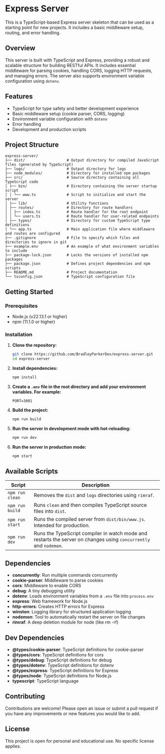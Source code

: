 # Express Server

This is a TypeScript-based Express server skeleton that can be used as a starting point for new projects. It includes a basic middleware setup, routing, and error handling.

## Overview

This server is built with TypeScript and Express, providing a robust and scalable structure for building RESTful APIs. It includes essential middleware for parsing cookies, handling CORS, logging HTTP requests, and managing errors. The server also supports environment variable configuration using `dotenv`.

## Features

- TypeScript for type safety and better development experience
- Basic middleware setup (cookie parser, CORS, logging)
- Environment variable configuration with `dotenv`
- Error handling
- Development and production scripts

## Project Structure
```
express-server/
├── dist/                   # Output directory for compiled JavaScript files (generated by TypeScript)
├── logs/                   # Output directory for logs
├── node_modules/           # Directory for installed npm packages
├── src/                    # Source directory containing all TypeScript code
│ ├── bin/                  # Directory containing the server startup script
│ │ └── www.ts              # Script to initialize and start the server
│ ├── lib/                  # Utility functions
│ ├── routes/               # Directory for route handlers
│ │ ├── index.ts            # Route handler for the root endpoint
│ │ └── users.ts            # Route handler for user-related endpoints
│ ├── types/                # Directory for custom TypeScript type definitions
│ └── app.ts                # Main application file where middleware and routes are configured
├── .gitignore              # File to specify which files and directories to ignore in git
├── example.env             # An example of what environment variables to include
├── package-lock.json       # Locks the versions of installed npm packages
├── package.json            # Defines project dependencies and npm scripts
├── README.md               # Project documentation
└── tsconfig.json           # TypeScript configuration file

```

## Getting Started

### Prerequisites

- Node.js (v22.13.1 or higher)
- npm (11.1.0 or higher)

### Installation

1. **Clone the repository:**

    ```sh
    git clone https://github.com/BradleyParkerDev/express-server.git
    cd express-server
    ```

2. **Install dependencies:**

    ```sh
    npm install
    ```

3. **Create a `.env` file in the root directory and add your environment variables. For example:**

    ```env
    PORT=3001
    ```

4. **Build the project:**

    ```sh
    npm run build
    ```

5. **Run the server in development mode with hot-reloading:**

    ```sh
    npm run dev
    ```

6. **Run the server in production mode:**

    ```sh
    npm start
    ```

## Available Scripts

| Script           | Description                                                                 |
|------------------|-----------------------------------------------------------------------------|
| `npm run clean`  | Removes the `dist` and `logs` directories using `rimraf`.                  |
| `npm run build`  | Runs `clean` and then compiles TypeScript source files into `dist`.        |
| `npm run start`  | Runs the compiled server from `dist/bin/www.js`. Intended for production.  |
| `npm run dev`    | Runs the TypeScript compiler in watch mode and restarts the server on changes using `concurrently` and `nodemon`. |

## Dependencies

- **concurrently**: Run multiple commands concurrently
- **cookie-parser**: Middleware to parse cookies
- **cors**: Middleware to enable CORS
- **debug**: A tiny debugging utility
- **dotenv**: Loads environment variables from a `.env` file into `process.env`
- **express**: Web framework for Node.js
- **http-errors**: Creates HTTP errors for Express
- **winston**: Logging library for structured application logging
- **nodemon**: Tool to automatically restart the server on file changes
- **rimraf**: A deep deletion module for node (like rm -rf)

## Dev Dependencies

- **@types/cookie-parser**: TypeScript definitions for cookie-parser
- **@types/cors**: TypeScript definitions for cors
- **@types/debug**: TypeScript definitions for debug
- **@types/dotenv**: TypeScript definitions for dotenv
- **@types/express**: TypeScript definitions for Express
- **@types/node**: TypeScript definitions for Node.js
- **typescript**: TypeScript language

## Contributing

Contributions are welcome! Please open an issue or submit a pull request if you have any improvements or new features you would like to add.

## License

This project is open for personal and educational use. No specific license applies.
